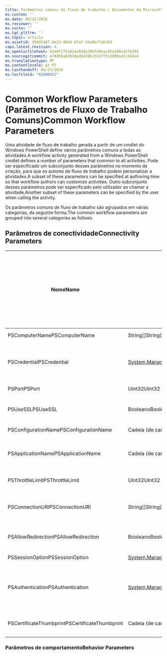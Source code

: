 ```yaml
---
title: Parâmetros comuns do fluxo de trabalho | Documentos da Microsoft
ms.custom: ''
ms.date: 09/12/2016
ms.reviewer: ''
ms.suite: ''
ms.tgt_pltfrm: ''
ms.topic: article
ms.assetid: d5891467-8e13-484d-b7af-32e6bffab35d
caps.latest.revision: 4
ms.openlocfilehash: b2e8f272a82ee03de306fd8eac45e109142f6284
ms.sourcegitcommit: e7445ba8203da304286c591ff513900ad1c244a4
ms.translationtype: MT
ms.contentlocale: pt-PT
ms.lasthandoff: 04/23/2019
ms.locfileid: "62080412"
---
```

# <a name="common-workflow-parameters"></a><span data-ttu-id="5327e-102">Common Workflow Parameters (Parâmetros de Fluxo de Trabalho Comuns)</span><span class="sxs-lookup"><span data-stu-id="5327e-102">Common Workflow Parameters</span></span>

<span data-ttu-id="5327e-103">Uma atividade de fluxo de trabalho gerada a partir de um cmdlet do Windows PowerShell define vários parâmetros comuns a todas as atividades.</span><span class="sxs-lookup"><span data-stu-id="5327e-103">A workflow activity generated from a Windows PowerShell cmdlet  defines a number of parameters that common to all activities.</span></span> <span data-ttu-id="5327e-104">Pode ser especificado um subconjunto desses parâmetros no momento da criação, para que os autores de fluxo de trabalho podem personalizar a atividades.</span><span class="sxs-lookup"><span data-stu-id="5327e-104">A subset of these parameters can be specified at authoring time so that workflow authors can customize activities.</span></span> <span data-ttu-id="5327e-105">Outro subconjunto desses parâmetros pode ser especificado pelo utilizador ao chamar a atividade.</span><span class="sxs-lookup"><span data-stu-id="5327e-105">Another subset of these parameters can be specified by the user when calling the activity.</span></span>

<span data-ttu-id="5327e-106">Os parâmetros comuns de fluxo de trabalho são agrupados em várias categorias, da seguinte forma.</span><span class="sxs-lookup"><span data-stu-id="5327e-106">The common workflow parameters are grouped into several categories as follows.</span></span>

## <a name="connectivity-parameters"></a><span data-ttu-id="5327e-107">Parâmetros de conectividade</span><span class="sxs-lookup"><span data-stu-id="5327e-107">Connectivity Parameters</span></span>

|<span data-ttu-id="5327e-108">Nome</span><span class="sxs-lookup"><span data-stu-id="5327e-108">Name</span></span>|<span data-ttu-id="5327e-109">Tipo</span><span class="sxs-lookup"><span data-stu-id="5327e-109">Type</span></span>|<span data-ttu-id="5327e-110">Descrição</span><span class="sxs-lookup"><span data-stu-id="5327e-110">Description</span></span>|<span data-ttu-id="5327e-111">Pode ser especificado pelo utilizador final no tempo de execução?</span><span class="sxs-lookup"><span data-stu-id="5327e-111">Can be specified by end user at execution time?</span></span>|<span data-ttu-id="5327e-112">Pode ser especificado pelo autor do fluxo de trabalho no momento da criação?</span><span class="sxs-lookup"><span data-stu-id="5327e-112">Can be specified by workflow author at authoring time?</span></span>|<span data-ttu-id="5327e-113">Pode ser especificado pelo autor do fluxo de trabalho na Instanciação?</span><span class="sxs-lookup"><span data-stu-id="5327e-113">Can be specified by workflow author at instantiation?</span></span>|
|----------|----------|-----------------|-----------------------------------------------------|------------------------------------------------------------|-----------------------------------------------------------|
|<span data-ttu-id="5327e-114">PSComputerName</span><span class="sxs-lookup"><span data-stu-id="5327e-114">PSComputerName</span></span>|<span data-ttu-id="5327e-115">String[]</span><span class="sxs-lookup"><span data-stu-id="5327e-115">String[]</span></span>|<span data-ttu-id="5327e-116">Uma lista de nomes de computador para o qual pretende iniciar trabalhos.</span><span class="sxs-lookup"><span data-stu-id="5327e-116">A list of computer names for which to launch jobs.</span></span>|<span data-ttu-id="5327e-117">Sim</span><span class="sxs-lookup"><span data-stu-id="5327e-117">Yes</span></span>|<span data-ttu-id="5327e-118">Sim</span><span class="sxs-lookup"><span data-stu-id="5327e-118">Yes</span></span>|<span data-ttu-id="5327e-119">Sim</span><span class="sxs-lookup"><span data-stu-id="5327e-119">Yes</span></span>|
|<span data-ttu-id="5327e-120">PSCredential</span><span class="sxs-lookup"><span data-stu-id="5327e-120">PSCredential</span></span>|[<span data-ttu-id="5327e-121">System.Management.Automation.PSCredential</span><span class="sxs-lookup"><span data-stu-id="5327e-121">System.Management.Automation.PSCredential</span></span>](/dotnet/api/System.Management.Automation.PSCredential)|<span data-ttu-id="5327e-122">A credencial de autenticação a utilizar para início de sessão para os computadores especificados pelo parâmetro PSComputerName.</span><span class="sxs-lookup"><span data-stu-id="5327e-122">The authentication credential to use to login to the computers specified by the PSComputerName parameter.</span></span> <span data-ttu-id="5327e-123">Este parâmetro é válido apenas se PSComputerName for especificado.</span><span class="sxs-lookup"><span data-stu-id="5327e-123">This parameter is valid only if PSComputerName is specified.</span></span>|<span data-ttu-id="5327e-124">Sim</span><span class="sxs-lookup"><span data-stu-id="5327e-124">Yes</span></span>|<span data-ttu-id="5327e-125">Sim</span><span class="sxs-lookup"><span data-stu-id="5327e-125">Yes</span></span>|<span data-ttu-id="5327e-126">Sim</span><span class="sxs-lookup"><span data-stu-id="5327e-126">Yes</span></span>|
|<span data-ttu-id="5327e-127">PSPort</span><span class="sxs-lookup"><span data-stu-id="5327e-127">PSPort</span></span>|<span data-ttu-id="5327e-128">UInt32</span><span class="sxs-lookup"><span data-stu-id="5327e-128">UInt32</span></span>|<span data-ttu-id="5327e-129">A porta a ser utilizada para executar o fluxo de trabalho.</span><span class="sxs-lookup"><span data-stu-id="5327e-129">The port to be used to run the workflow.</span></span>|<span data-ttu-id="5327e-130">Sim</span><span class="sxs-lookup"><span data-stu-id="5327e-130">Yes</span></span>|<span data-ttu-id="5327e-131">Sim</span><span class="sxs-lookup"><span data-stu-id="5327e-131">Yes</span></span>|<span data-ttu-id="5327e-132">Sim</span><span class="sxs-lookup"><span data-stu-id="5327e-132">Yes</span></span>|
|<span data-ttu-id="5327e-133">PSUseSSL</span><span class="sxs-lookup"><span data-stu-id="5327e-133">PSUseSSL</span></span>|<span data-ttu-id="5327e-134">Booleano</span><span class="sxs-lookup"><span data-stu-id="5327e-134">Boolean</span></span>|<span data-ttu-id="5327e-135">Utilize o protocolo Secure Sockets Layer (SSL) para estabelecer uma ligação segura para o computador remoto a executar o fluxo de trabalho.</span><span class="sxs-lookup"><span data-stu-id="5327e-135">Use Secure Sockets Layer (SSL) protocol to establish a secure connection to the remote computer to run the workflow.</span></span>|<span data-ttu-id="5327e-136">Sim</span><span class="sxs-lookup"><span data-stu-id="5327e-136">Yes</span></span>|<span data-ttu-id="5327e-137">Sim</span><span class="sxs-lookup"><span data-stu-id="5327e-137">Yes</span></span>|<span data-ttu-id="5327e-138">Sim</span><span class="sxs-lookup"><span data-stu-id="5327e-138">Yes</span></span>|
|<span data-ttu-id="5327e-139">PSConfigurationName</span><span class="sxs-lookup"><span data-stu-id="5327e-139">PSConfigurationName</span></span>|<span data-ttu-id="5327e-140">Cadeia (de carateres)</span><span class="sxs-lookup"><span data-stu-id="5327e-140">String</span></span>|<span data-ttu-id="5327e-141">A configuração de sessão utilizada para executar o fluxo de trabalho.</span><span class="sxs-lookup"><span data-stu-id="5327e-141">The session configuration used to run the workflow.</span></span>|<span data-ttu-id="5327e-142">Sim</span><span class="sxs-lookup"><span data-stu-id="5327e-142">Yes</span></span>|<span data-ttu-id="5327e-143">Sim</span><span class="sxs-lookup"><span data-stu-id="5327e-143">Yes</span></span>|<span data-ttu-id="5327e-144">Sim</span><span class="sxs-lookup"><span data-stu-id="5327e-144">Yes</span></span>|
|<span data-ttu-id="5327e-145">PSApplicationName</span><span class="sxs-lookup"><span data-stu-id="5327e-145">PSApplicationName</span></span>|<span data-ttu-id="5327e-146">Cadeia (de carateres)</span><span class="sxs-lookup"><span data-stu-id="5327e-146">String</span></span>|<span data-ttu-id="5327e-147">A parte do nome de aplicação da ligação de URI para a execução de fluxo de trabalho.</span><span class="sxs-lookup"><span data-stu-id="5327e-147">The application name portion of the connection URI for the workflow execution.</span></span> <span data-ttu-id="5327e-148">Utilize este parâmetro, apenas quando não estiver a utilizar o parâmetro ConnectionURI.</span><span class="sxs-lookup"><span data-stu-id="5327e-148">Use this parameter only when you are not using the ConnectionURI parameter.</span></span>|<span data-ttu-id="5327e-149">Sim</span><span class="sxs-lookup"><span data-stu-id="5327e-149">Yes</span></span>|<span data-ttu-id="5327e-150">Sim</span><span class="sxs-lookup"><span data-stu-id="5327e-150">Yes</span></span>|<span data-ttu-id="5327e-151">Sim</span><span class="sxs-lookup"><span data-stu-id="5327e-151">Yes</span></span>|
|<span data-ttu-id="5327e-152">PSThrottleLimit</span><span class="sxs-lookup"><span data-stu-id="5327e-152">PSThrottleLimit</span></span>|<span data-ttu-id="5327e-153">UInt32</span><span class="sxs-lookup"><span data-stu-id="5327e-153">UInt32</span></span>|<span data-ttu-id="5327e-154">O número máximo de ligações simultâneas que podem ser estabelecidas para executar o fluxo de trabalho.</span><span class="sxs-lookup"><span data-stu-id="5327e-154">The maximum number of concurrent connections that can be established to run the workflow.</span></span>|<span data-ttu-id="5327e-155">Sim</span><span class="sxs-lookup"><span data-stu-id="5327e-155">Yes</span></span>|<span data-ttu-id="5327e-156">TBD</span><span class="sxs-lookup"><span data-stu-id="5327e-156">TBD</span></span>|<span data-ttu-id="5327e-157">Sim</span><span class="sxs-lookup"><span data-stu-id="5327e-157">Yes</span></span>|
|<span data-ttu-id="5327e-158">PSConnectionURI</span><span class="sxs-lookup"><span data-stu-id="5327e-158">PSConnectionURI</span></span>|<span data-ttu-id="5327e-159">String[]</span><span class="sxs-lookup"><span data-stu-id="5327e-159">String[]</span></span>|<span data-ttu-id="5327e-160">Uma matriz de URIs completamente qualificado que especifique os pontos de extremidade para as sessões interativas utilizadas para executar o fluxo de trabalho.</span><span class="sxs-lookup"><span data-stu-id="5327e-160">An array of fully-qualified URIs that specify the endpoints for the interactive sessions used to run the workflow.</span></span>|<span data-ttu-id="5327e-161">Sim</span><span class="sxs-lookup"><span data-stu-id="5327e-161">Yes</span></span>|<span data-ttu-id="5327e-162">Sim</span><span class="sxs-lookup"><span data-stu-id="5327e-162">Yes</span></span>|<span data-ttu-id="5327e-163">Sim</span><span class="sxs-lookup"><span data-stu-id="5327e-163">Yes</span></span>|
|<span data-ttu-id="5327e-164">PSAllowRedirection</span><span class="sxs-lookup"><span data-stu-id="5327e-164">PSAllowRedirection</span></span>|<span data-ttu-id="5327e-165">Booleano</span><span class="sxs-lookup"><span data-stu-id="5327e-165">Boolean</span></span>|<span data-ttu-id="5327e-166">Especifica se pretende permitir o redireccionamento desta ligação para um URI alternativo a executar o fluxo de trabalho.</span><span class="sxs-lookup"><span data-stu-id="5327e-166">Specifies whether to allow redirection of this connection to an alternate URI to run the workflow.</span></span>|<span data-ttu-id="5327e-167">Sim</span><span class="sxs-lookup"><span data-stu-id="5327e-167">Yes</span></span>|<span data-ttu-id="5327e-168">Sim</span><span class="sxs-lookup"><span data-stu-id="5327e-168">Yes</span></span>|<span data-ttu-id="5327e-169">Sim</span><span class="sxs-lookup"><span data-stu-id="5327e-169">Yes</span></span>|
|<span data-ttu-id="5327e-170">PSSessionOption</span><span class="sxs-lookup"><span data-stu-id="5327e-170">PSSessionOption</span></span>|[<span data-ttu-id="5327e-171">System.Management.Automation.Remoting.Pssessionoption</span><span class="sxs-lookup"><span data-stu-id="5327e-171">System.Management.Automation.Remoting.Pssessionoption</span></span>](/dotnet/api/System.Management.Automation.Remoting.PSSessionOption)|<span data-ttu-id="5327e-172">Opções avançadas para a sessão utilizada para executar o fluxo de trabalho.</span><span class="sxs-lookup"><span data-stu-id="5327e-172">Advanced options for the session used to run the workflow.</span></span>|<span data-ttu-id="5327e-173">Sim</span><span class="sxs-lookup"><span data-stu-id="5327e-173">Yes</span></span>|<span data-ttu-id="5327e-174">Sim</span><span class="sxs-lookup"><span data-stu-id="5327e-174">Yes</span></span>|<span data-ttu-id="5327e-175">Sim</span><span class="sxs-lookup"><span data-stu-id="5327e-175">Yes</span></span>|
|<span data-ttu-id="5327e-176">PSAuthentication</span><span class="sxs-lookup"><span data-stu-id="5327e-176">PSAuthentication</span></span>|[<span data-ttu-id="5327e-177">System.Management.Automation.Runspaces.Authenticationmechanism</span><span class="sxs-lookup"><span data-stu-id="5327e-177">System.Management.Automation.Runspaces.Authenticationmechanism</span></span>](/dotnet/api/System.Management.Automation.Runspaces.AuthenticationMechanism)|<span data-ttu-id="5327e-178">Um valor do [System.Management.Automation.Runspaces.Authenticationmechanism](/dotnet/api/System.Management.Automation.Runspaces.AuthenticationMechanism) enumeração que especifica o mecanismo de autenticação utilizado para autenticar as credenciais do utilizador.</span><span class="sxs-lookup"><span data-stu-id="5327e-178">A value of the [System.Management.Automation.Runspaces.Authenticationmechanism](/dotnet/api/System.Management.Automation.Runspaces.AuthenticationMechanism) enumeration that specifies the authentication mechanism used to authenticate the user's credentials.</span></span>|<span data-ttu-id="5327e-179">Sim</span><span class="sxs-lookup"><span data-stu-id="5327e-179">Yes</span></span>|<span data-ttu-id="5327e-180">Sim</span><span class="sxs-lookup"><span data-stu-id="5327e-180">Yes</span></span>|<span data-ttu-id="5327e-181">Sim</span><span class="sxs-lookup"><span data-stu-id="5327e-181">Yes</span></span>|
|<span data-ttu-id="5327e-182">PSCertificateThumbprint</span><span class="sxs-lookup"><span data-stu-id="5327e-182">PSCertificateThumbprint</span></span>|<span data-ttu-id="5327e-183">Cadeia (de carateres)</span><span class="sxs-lookup"><span data-stu-id="5327e-183">String</span></span>|<span data-ttu-id="5327e-184">O digital certificado de chave pública (X509) de uma conta de utilizador que tenha permissão para executar o fluxo de trabalho.</span><span class="sxs-lookup"><span data-stu-id="5327e-184">The digital public key certificate (X509) of a user account that has permission to run the workflow.</span></span>|<span data-ttu-id="5327e-185">Sim</span><span class="sxs-lookup"><span data-stu-id="5327e-185">Yes</span></span>|<span data-ttu-id="5327e-186">Sim</span><span class="sxs-lookup"><span data-stu-id="5327e-186">Yes</span></span>|<span data-ttu-id="5327e-187">Sim</span><span class="sxs-lookup"><span data-stu-id="5327e-187">Yes</span></span>|

### <a name="behavior-parameters"></a><span data-ttu-id="5327e-188">Parâmetros de comportamento</span><span class="sxs-lookup"><span data-stu-id="5327e-188">Behavior Parameters</span></span>